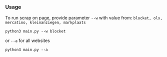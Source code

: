 ### Usage
To run scrap on page, provide parameter `--w` with value from: `blocket, olx, mercatino, kleinanziegen, markplaats` 
```
python3 main.py --w blocket
```
or `--a` for all websites
```
python3 main.py --a
```